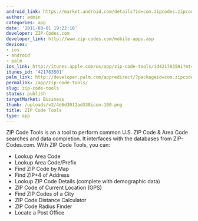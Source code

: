 ```yaml
---
android_link: https://market.android.com/details?id=com.zipcodes.zipcodetools
author: admin
categories: app
date: '2011-03-01 19:22:16'
developer: ZIP-Codes.com
developer_link: http://www.zip-codes.com/mobile-apps.asp
devices: 
- ios
- android
- palm
ios_link: http://itunes.apple.com/us/app/zip-code-tools/id421783501?mt=8&ls=1
itunes_id: '421783501'
palm_link: http://developer.palm.com/appredirect/?packageid=com.zipcodes.zipcodetools
permalink: /app/zip-code-tools/
slug: zip-code-tools
status: publish
targetMarket: Business
thumb: /uploads/v2/4d6d3012ad338icon-100.png
title: ZIP Code Tools
type: app
---
```


ZIP Code Tools is an a tool to perform common U.S. ZIP Code &amp; Area Code searches and data completion. It interfaces with the databases from ZIP-Codes.com. With ZIP Code Tools, you can:
<br/>
+ Lookup Area Code<br/>
+ Lookup Area Code/Prefix<br/>
+ Find ZIP Code by Map<br/>
+ Find ZIP+4 of Address<br/>
+ Lookup ZIP Code Details (complete with demographic data)<br/>
+ ZIP Code of Current Location (GPS)<br/>
+ Find ZIP Codes of a City<br/>
+ ZIP Code Distance Calculator<br/>
+ ZIP Code Radius Finder<br/>
+ Locate a Post Office